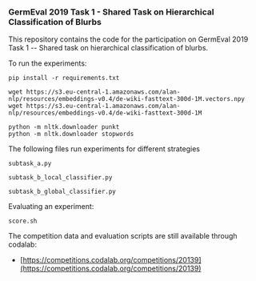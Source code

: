 ### GermEval 2019 Task 1 - Shared Task on Hierarchical Classification of Blurbs

This repository contains the code for the participation on GermEval 2019 Task 1 -- Shared task on 
hierarchical classification of blurbs.

To run the experiments:

    pip install -r requirements.txt
    
    wget https://s3.eu-central-1.amazonaws.com/alan-nlp/resources/embeddings-v0.4/de-wiki-fasttext-300d-1M.vectors.npy
    wget https://s3.eu-central-1.amazonaws.com/alan-nlp/resources/embeddings-v0.4/de-wiki-fasttext-300d-1M
    
    python -m nltk.downloader punkt
    python -m nltk.downloader stopwords


The following files run experiments for different strategies

    subtask_a.py
    
    subtask_b_local_classifier.py
    
    subtask_b_global_classifier.py
    
    
Evaluating an experiment:

    score.sh
    
    
The competition data and evaluation scripts are still available through codalab:

- [https://competitions.codalab.org/competitions/20139](https://competitions.codalab.org/competitions/20139)
